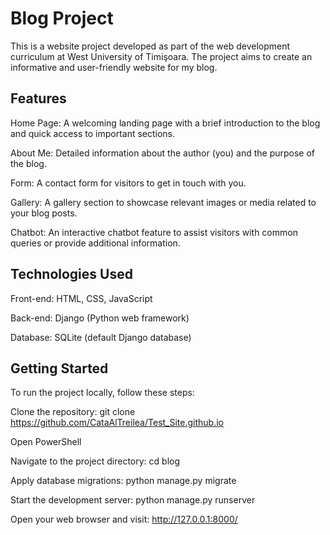# Blog Project

This is a website project developed as part of the web development curriculum at West University of Timişoara. The project aims to create an informative and user-friendly website for my blog.

## Features

Home Page: A welcoming landing page with a brief introduction to the blog and quick access to important sections.

About Me: Detailed information about the author (you) and the purpose of the blog.

Form: A contact form for visitors to get in touch with you.

Gallery: A gallery section to showcase relevant images or media related to your blog posts.

Chatbot: An interactive chatbot feature to assist visitors with common queries or provide additional information.

## Technologies Used

Front-end: HTML, CSS, JavaScript

Back-end: Django (Python web framework)

Database: SQLite (default Django database)

## Getting Started

To run the project locally, follow these steps:

Clone the repository: git clone https://github.com/CataAlTreilea/Test_Site.github.io

Open PowerShell 

Navigate to the project directory: cd blog

Apply database migrations: python manage.py migrate

Start the development server: python manage.py runserver

Open your web browser and visit: http://127.0.0.1:8000/

